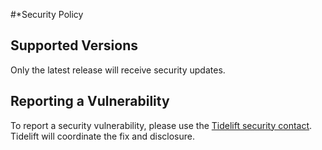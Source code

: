 #*Security Policy

## Supported Versions

Only the latest release will receive security updates.

## Reporting a Vulnerability

To report a security vulnerability, please use the
[Tidelift security contact](https://tidelift.com/security). Tidelift will
coordinate the fix and disclosure.
 
